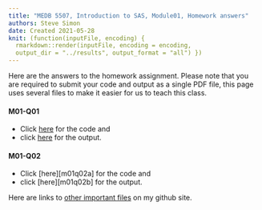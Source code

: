 ```yaml
---
title: "MEDB 5507, Introduction to SAS, Module01, Homework answers"
authors: Steve Simon
date: Created 2021-05-28
knit: (function(inputFile, encoding) {
  rmarkdown::render(inputFile, encoding = encoding,
  output_dir = "../results", output_format = "all") }) 
---
```


Here are the answers to the homework assignment. Please note that you are required to submit your code and output as a single PDF file, this page uses several files to make it easier for us to teach this class.

#### M01-Q01

+ Click [here][m01q01a] for the code and
+ click [here][m01q01b] for the output.

#### M01-Q02

+ Click [here][m01q02a] for the code and
+ click [here][m01q02b] for the output.

Here are links to [other important files][readme] on my github site.

[readme]: https://github.com/pmean/introduction-to-SAS/blob/master/README.md

[m01q01a]: 
[m01q02a]: 
[m01q01b]: 
[m01q02b]: 
